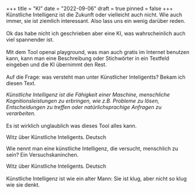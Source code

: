 +++
title = "KI"
date = "2022-09-06"
draft = true
pinned = false
+++
Künstliche Intelligenz ist die Zukunft oder vielleicht auch nicht. Wie auch immer, sie ist ziemlich interessant. Also lass uns ein wenig darüber reden.\
\
Ok das habe nicht ich geschrieben aber eine KI, was wahrscheinlich auch viel spannender ist. \
\
Mit dem Tool openai playground, was man auch gratis im Internet benutzen kann, kann man eine Beschreibung oder Stichwörter in ein Textfeld eingeben und die KI übernimmt den Rest. \
\
Auf die Frage: was versteht man unter Künstlicher Inteligentts? Bekam ich diesen Text.

*Künstliche Intelligenz ist die Fähigkeit einer Maschine, menschliche Kognitionsleistungen zu erbringen, wie z.B. Probleme zu lösen, Entscheidungen zu treffen oder natürlichsprachige Anfragen zu verarbeiten.*\
\
Es ist wirklich unglaublich was dieses Tool alles kann. 









Witz über Künstliche Inteligents. Deutsch 

Wie nennt man eine künstliche Intelligenz, die versucht, menschlich zu sein? Ein Versuchskaninchen.





Witz über Künstliche Inteligents. Deutsch \
\
Künstliche Intelligenz ist wie ein alter Mann: Sie ist klug, aber nicht so klug wie sie denkt.